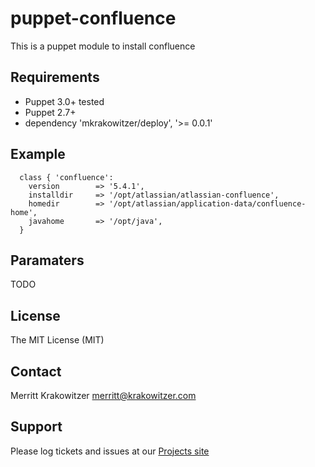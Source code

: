 puppet-confluence
=================

This is a puppet module to install confluence

Requirements
------------
* Puppet 3.0+ tested 
* Puppet 2.7+
* dependency 'mkrakowitzer/deploy', '>= 0.0.1'


Example
-------
```puppet
  class { 'confluence':
    version        => '5.4.1',
    installdir     => '/opt/atlassian/atlassian-confluence',
    homedir        => '/opt/atlassian/application-data/confluence-home',
    javahome       => '/opt/java',
  }
```
Paramaters
----------
TODO

License
-------
The MIT License (MIT)

Contact
-------
Merritt Krakowitzer merritt@krakowitzer.com

Support
-------

Please log tickets and issues at our [Projects site](http://github.com/mkrakowitzer/puppet-confluence)
